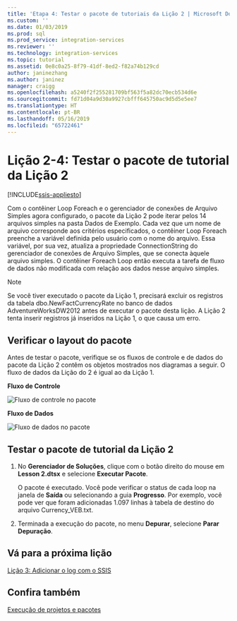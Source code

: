 ```yaml
---
title: 'Etapa 4: Testar o pacote de tutoriais da Lição 2 | Microsoft Docs'
ms.custom: ''
ms.date: 01/03/2019
ms.prod: sql
ms.prod_service: integration-services
ms.reviewer: ''
ms.technology: integration-services
ms.topic: tutorial
ms.assetid: 0e8c0a25-8f79-41df-8ed2-f82a74b129cd
author: janinezhang
ms.author: janinez
manager: craigg
ms.openlocfilehash: a5240f2f255281709bf563f5a82dc70ecb534d6e
ms.sourcegitcommit: fd71d04a9d30a9927cbfff645750ac9d5d5e5ee7
ms.translationtype: HT
ms.contentlocale: pt-BR
ms.lasthandoff: 05/16/2019
ms.locfileid: "65722461"
---
```

# <a name="lesson-2-4-test-the-lesson-2-tutorial-package"></a>Lição 2-4: Testar o pacote de tutorial da Lição 2

[!INCLUDE[ssis-appliesto](../includes/ssis-appliesto-ssvrpluslinux-asdb-asdw-xxx.md)]



Com o contêiner Loop Foreach e o gerenciador de conexões de Arquivo Simples agora configurado, o pacote da Lição 2 pode iterar pelos 14 arquivos simples na pasta Dados de Exemplo. Cada vez que um nome de arquivo corresponde aos critérios especificados, o contêiner Loop Foreach preenche a variável definida pelo usuário com o nome do arquivo. Essa variável, por sua vez, atualiza a propriedade ConnectionString do gerenciador de conexões de Arquivo Simples, que se conecta àquele arquivo simples. O contêiner Foreach Loop então executa a tarefa de fluxo de dados não modificada com relação aos dados nesse arquivo simples.  
  
> [!NOTE]  
> Se você tiver executado o pacote da Lição 1, precisará excluir os registros da tabela dbo.NewFactCurrencyRate no banco de dados AdventureWorksDW2012 antes de executar o pacote desta lição. A Lição 2 tenta inserir registros já inseridos na Lição 1, o que causa um erro.  
  
## <a name="check-the-package-layout"></a>Verificar o layout do pacote  
Antes de testar o pacote, verifique se os fluxos de controle e de dados do pacote da Lição 2 contêm os objetos mostrados nos diagramas a seguir. O fluxo de dados da Lição do 2 é igual ao da Lição 1.  
  
**Fluxo de Controle**  
  
![Fluxo de controle no pacote](../integration-services/media/task4lesson2control.gif "Fluxo de controle no pacote")  
  
**Fluxo de Dados**  
  
![Fluxo de dados no pacote](../integration-services/media/task9lesson1data.gif "Fluxo de dados no pacote")  
  
## <a name="test-the-lesson-2-tutorial-package"></a>Testar o pacote de tutorial da Lição 2  
  
1.  No **Gerenciador de Soluções**, clique com o botão direito do mouse em **Lesson 2.dtsx** e selecione **Executar Pacote**.  
  
    O pacote é executado. Você pode verificar o status de cada loop na janela de **Saída** ou selecionando a guia **Progresso**. Por exemplo, você pode ver que foram adicionadas 1.097 linhas à tabela de destino do arquivo Currency_VEB.txt.  
  
2.  Terminada a execução do pacote, no menu **Depurar**, selecione **Parar Depuração**.  
  
## <a name="go-to-next-lesson"></a>Vá para a próxima lição  
[Lição 3: Adicionar o log com o SSIS](../integration-services/lesson-3-add-logging-with-ssis.md)  
  
## <a name="see-also"></a>Confira também  
[Execução de projetos e pacotes](../integration-services/packages/deploy-integration-services-ssis-projects-and-packages.md)  
  
  
  

